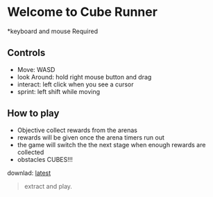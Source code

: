 # Welcome to Cube Runner
*keyboard and mouse Required
## Controls
- Move: WASD
- look Around: hold right mouse button and drag
- interact: left click when you see a cursor
- sprint: left shift while moving
## How to play
- Objective collect rewards from the arenas
- rewards will be given once the arena timers run out
- the game will switch the the next stage when enough rewards are collected
- obstacles CUBES!!!

downlad: [latest](https://github.com/lucasCampCode/PhysicsPlayground/releases/tag/v1.1)
> extract and play.
